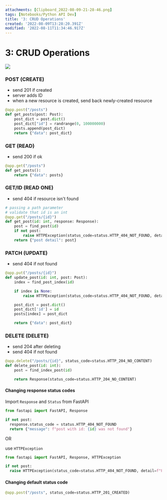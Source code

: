 ```yaml
---
attachments: [Clipboard_2022-08-09-21-28-46.png]
tags: [Notebooks/Python API Dev]
title: '3: CRUD Operations'
created: '2022-08-09T13:28:20.391Z'
modified: '2022-08-11T11:34:46.917Z'
---
```


# 3: CRUD Operations

![](@attachment/Clipboard_2022-08-09-21-28-46.png)


### POST (CREATE)
- send 201 if created
- server adds ID
- when a new resource is created, send back newly-created resource
```py
@app.post("/posts")
def get_posts(post: Post):
    post_dict = post.dict()
    post_dict["id"] = randrange(0, 100000000)
    posts.append(post_dict)
    return {"data": post_dict}
```

### GET (READ)
- send 200 if ok
```py
@app.get("/posts")
def get_posts():
    return {"data": posts}
```

### GET/ID (READ ONE)
- send 404 if resource isn't found
```py
# passing a path parameter
# validate that id is an int
@app.get("/posts/{id}")
def get_post(id: int, response: Response):
    post = find_post(id)
    if not post:
        raise HTTPException(status_code=status.HTTP_404_NOT_FOUND, detail=f"Post with id {id} was not found")
    return {"post detail": post}
```

### PATCH (UPDATE)
- send 404 if not found
```py
@app.put("/posts/{id}")
def update_post(id: int, post: Post):
    index = find_post_index(id)

    if index is None:
        raise HTTPException(status_code=status.HTTP_404_NOT_FOUND, detail=f"Post with id {id} does not exist")

    post_dict = post.dict()
    post_dict['id'] = id
    posts[index] = post_dict

    return {"data": post_dict}
```

### DELETE (DELETE)
- send 204 after deleting
- send 404 if not found
```py
@app.delete("/posts/{id}", status_code=status.HTTP_204_NO_CONTENT)
def delete_post(id: int):
    post = find_index_post(id)

    return Response(status_code=status.HTTP_204_NO_CONTENT)
```

#### Changing response status codes

Import `Response` and `Status` from FastAPI

```py
from fastapi import FastAPI, Response

if not post:
  response.status_code = status.HTTP_404_NOT_FOUND
  return {"message": f"post with id: {id} was not found"}
```

OR

use `HTTPException`

```py
from fastapi import FastAPI, Response, HTTPException

if not post:
  raise HTTPException(status_code=status.HTTP_404_NOT_FOUND, detail=f"Post with id {id} was not found")
```

#### Changing default status code
```py
@app.post("/posts", status_code=status.HTTP_201_CREATED)
```
